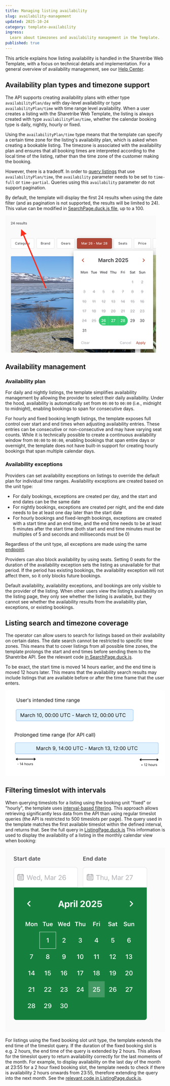 ```yaml
---
title: Managing listing availability
slug: availability-management
updated: 2025-10-24
category: template-availability
ingress:
  Learn about timezones and availability management in the Template.
published: true
---
```


This article explains how listing availability is handled in the
Sharetribe Web Template, with a focus on technical details and
implementation. For a general overview of availability management, see
our
[Help Center](https://www.sharetribe.com/help/en/articles/8413212-how-availability-management-works).

## Availability plan types and timezone support

The API supports creating availability plans with either type
`availabilityPlan/day` with day-level availability or type
`availabilityPlan/time` with time range level availability. When a user
creates a listing with the Sharetribe Web Template, the listing is
always created with type `availabilityPlan/time`, whether the calendar
booking type is daily, nightly, hourly or fixed.

Using the `availabilityPlan/time` type means that the template can
specify a certain time zone for the listing's availability plan, which
is asked when creating a bookable listing. The timezone is associated
with the availability plan and ensures that all booking times are
interpreted according to the local time of the listing, rather than the
time zone of the customer making the booking.

However, there is a tradeoff. In order to
[query listings](https://www.sharetribe.com/api-reference/marketplace.html#query-listings)
that use `availabilityPlan/time`, the `availability` parameter needs to
be set to `time-full` or `time-partial`. Queries using this
`availability` parameter do not support pagination.

By default, the template will display the first 24 results when using
the date filter (and as pagination is not supported, the results will be
limited to 24). This value can be modified in
[SearchPage.duck.js file](https://github.com/sharetribe/web-template/blob/main/src/containers/SearchPage/SearchPage.duck.js#L21),
up to a 100.

![Marketplace payment flow](dates-query.png)

## Availability management

### Availability plan

For daily and nightly listings, the template simplifies availability
management by allowing the provider to select their daily availability.
Under the hood, availability is automatically set from `00:00` to
`00:00` (i.e., midnight to midnight), enabling bookings to span for
consecutive days.

For hourly and fixed booking length listings, the template exposes full
control over start and end times when adjusting availability entries.
These entries can be consecutive or non-consecutive and may have varying
seat counts. While it is technically possible to create a continuous
availability window from `00:00` to `00:00`, enabling bookings that span
entire days or overnight, the template does not have built-in support
for creating hourly bookings that span multiple calendar days.

### Availability exceptions

Providers can set availability exceptions on listings to override the
default plan for individual time ranges. Availability exceptions are
created based on the unit type:

- For daily bookings, exceptions are created per day, and the start and
  end dates can be the same date
- For nightly bookings, exceptions are created per night, and the end
  date needs to be at least one day later than the start date
- For hourly bookings and fixed-length bookings, exceptions are created
  with a start time and an end time, and the end time needs to be at
  least 5 minutes after the start time (both start and end time minutes
  must be multiples of 5 and seconds and milliseconds must be 0)

Regardless of the unit type, all exceptions are made using the same
[endpoint](https://www.sharetribe.com/api-reference/marketplace.html#create-availability-exceptions).

Providers can also block availability by using seats. Setting 0 seats
for the duration of the availability exception sets the listing as
unavailable for that period. If the period has existing bookings, the
availability exception will not affect them, so it only blocks future
bookings.

Default availability, availability exceptions, and bookings are only
visible to the provider of the listing. When other users view the
listing’s availability on the listing page, they only see whether the
listing is available, but they cannot see whether the availability
results from the availability plan, exceptions, or existing bookings.

## Listing search and timezone coverage

The operator can allow users to search for listings based on their
availability on certain dates. The date search cannot be restricted to
specific time zones. This means that to cover listings from all possible
time zones, the template prolongs the start and end times before sending
them to the Sharetribe API. See the relevant code
[in SearchPage.duck.js](https://github.com/sharetribe/web-template/blob/main/src/containers/SearchPage/SearchPage.duck.js#L185-L186).

To be exact, the start time is moved 14 hours earlier, and the end time
is moved 12 hours later. This means that the availability search results
may include listings that are available before or after the time frame
that the user enters.

![Time range](time-range.png)

## Filtering timeslot with intervals

When querying timeslots for a listing using the booking unit "fixed" or
"hourly", the template uses
[interval-based filtering](/references/availability). This approach
allows retrieving significantly less data from the API than using
regular timeslot queries (the API is restricted to 500 timeslots per
page). The query used in the template matches the first available
timeslot within the defined interval, and returns that. See the full
query in
[ListingPage.duck.js](https://github.com/sharetribe/web-template/blob/main/src/containers/ListingPage/ListingPage.duck.js#L495)
This information is used to display the availability of a listing in the
monthly calendar view when booking:

![Time range](april-availability.png)

For listings using the fixed booking slot unit type, the template
extends the end time of the timeslot query. If the duration of the fixed
booking slot is e.g. 2 hours, the end time of the query is extended by 2
hours. This allows for the timeslot query to return availability
correctly for the last moments of the month. For example, to display
availability on the last day of the month at 23:55 for a 2 hour fixed
booking slot, the template needs to check if there is availability 2
hours onwards from 23:55, therefore extending the query into the next
month. See the
[relevant code in ListingPage.duck.js](https://github.com/sharetribe/web-template/blob/main/src/containers/ListingPage/ListingPage.duck.js#L488-L493).
